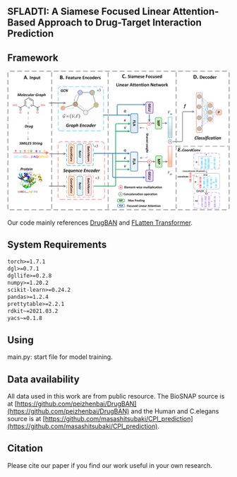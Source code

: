 ## SFLADTI: A Siamese Focused Linear Attention-Based Approach to Drug-Target Interaction Prediction

## Framework
![SFLADTI](./fig/SFLADTI.png)

Our code mainly references [DrugBAN](https://github.com/peizhenbai/DrugBAN) and [FLatten Transformer]([https://github.com/LeapLabTHU/FLatten-Transformer]).

## System Requirements
```
torch>=1.7.1
dgl>=0.7.1
dgllife>=0.2.8
numpy>=1.20.2
scikit-learn>=0.24.2
pandas>=1.2.4
prettytable>=2.2.1
rdkit~=2021.03.2
yacs~=0.1.8
```

## Using
main.py: start file for model training.


## Data availability
All data used in this work are from public resource. The BioSNAP source is at [https://github.com/peizhenbai/DrugBAN](https://github.com/peizhenbai/DrugBAN) and the Human and C.elegans source is at [https://github.com/masashitsubaki/CPI_prediction](https://github.com/masashitsubaki/CPI_prediction).

## Citation
Please cite our paper if you find our work useful in your own research.
```

```
